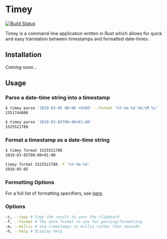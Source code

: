 # Timey

[![Build Status](https://travis-ci.org/ptrbrynt/timey.svg?branch=develop)](https://travis-ci.org/ptrbrynt/timey)

Timey is a command-line application written in Rust which allows for quick and easy translation between timestamps and formatted date-times.

## Installation

_Coming soon..._

## Usage

### Parse a date-time string into a timestamp

```bash
$ timey parse '2019-03-05 00:00 +0100' --format '%Y-%m-%d %H:%M %z'
1551744000
```

```bash
$ timey parse '2019-03-05T00:00+01:00'
1525521780
```

### Format a timestamp as a date-time string

```bash
$ timey format 1525521780
2019-03-05T00:00+01:00
```

```bash
timey format 1525521780 -f '%Y-%m-%d'
2018-05-05
```

### Formatting Options

For a full list of formatting specifiers, see [here](https://docs.rs/chrono/0.4.6/chrono/format/strftime/index.html#specifiers).

### Options

```bash
-c, --copy # Copy the result to your the clipboard
-f, --format # The date format to use for parsing/formatting
-m, --millis # Use timestamps in millis rather than seconds
-h, --help # Display help
```
